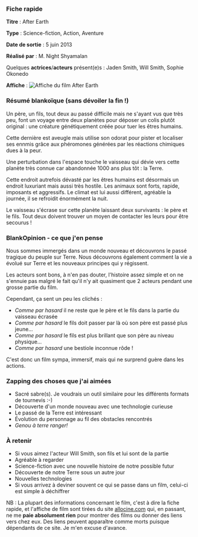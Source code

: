 ### Fiche rapide

**Titre** : After Earth

**Type** : Science-fiction, Action, Aventure

**Date de sortie** : 5 juin 2013

**Réalisé par** : M. Night Shyamalan

Quelques **actrices**/**acteurs** présent(e)s : Jaden Smith, Will Smith, Sophie Okonedo

**Affiche** : ![Affiche du film After Earth](http://fr.web.img6.acsta.net/r_160_240/b_1_d6d6d6/medias/nmedia/18/92/13/97/20509208.jpg "Affiche du film")

### Résumé blankoïque (sans dévoiler la fin !)

Un père, un fils, tout deux au passé difficile mais ne s'ayant vus que très peu, font un voyage entre deux planètes pour déposer un colis plutôt original : une créature génétiquement créée pour tuer les êtres humains.

Cette dernière est aveugle mais utilise son odorat pour pister et localiser ses ennmis grâce aux phéromones générées par les réactions chimiques dues à la peur.

Une perturbation dans l'espace touche le vaisseau qui dévie vers cette planète très connue car abandonnée 1000 ans plus tôt : la Terre.

Cette endroit autrefois dévasté par les êtres humains est désormais un endroit luxuriant mais aussi très hostile. Les animaux sont forts, rapide, imposants et aggressifs. Le climat est lui aussi différent, agréable la journée, il se refroidit énormément la nuit.

Le vaisseau s'écrase sur cette planète laissant deux survivants : le père et le fils. Tout deux doivent trouver un moyen de contacter les leurs pour être secourus !

### BlankOpinion - ce que j'en pense

Nous sommes immergés dans un monde nouveau et découvrons le passé tragique du peuple sur Terre. Nous découvrons également comment la vie a évolué sur Terre et les nouveaux principes qui y régissent.

Les acteurs sont bons, à n'en pas douter, l'histoire assez simple et on ne s'ennuie pas malgré le fait qu'il n'y ait quasiment que 2 acteurs pendant une grosse partie du film.

Cependant, ça sent un peu les clichés : 

  * *Comme par hasard* il ne reste que le père et le fils dans la partie du vaisseau écrasée
  * *Comme par hasard* le fils doit passer par là où son père est passé plus jeune…
  * *Comme par hasard* le fils est plus brillant que son père au niveau physique…
  * *Comme par hasard* une bestiole inconnue rôde !

C'est donc un film sympa, immersif, mais qui ne surprend guère dans les actions.

### Zapping des choses que j'ai aimées

  * Sacré sabre(s). Je voudrais un outil similaire pour les différents formats de tournevis :-) 
  * Découverte d'un monde nouveau avec une technologie curieuse
  * Le passé de la Terre est intéressant
  * Évolution du personnage au fil des obstacles rencontrés
  * *Genou à terre ranger!*

### À retenir

  * Si vous aimez l'acteur Will Smith, son fils et lui sont de la partie
  * Agréable à regarder
  * Science-fiction avec une nouvelle histoire de notre possible futur
  * Découverte de notre Terre sous un autre jour
  * Nouvelles technologies
  * Si vous arrivez à deviner souvent ce qui se passe dans un film, celui-ci est simple à déchiffrer

NB : La plupart des informations concernant le film, c'est à dire la fiche rapide, et l'affiche de film sont tirées du site [allocine.com](http://www.allocine.fr/ "Se rendre sur le site Allocine, site sur l'actualité du cinéma, des films, des séries TV, etc.") qui, en passant, ne me **paie absolument rien** pour montrer des films ou donner des liens vers chez eux. Des liens peuvent apparaître comme morts puisque dépendants de ce site. Je m'en excuse d'avance.


